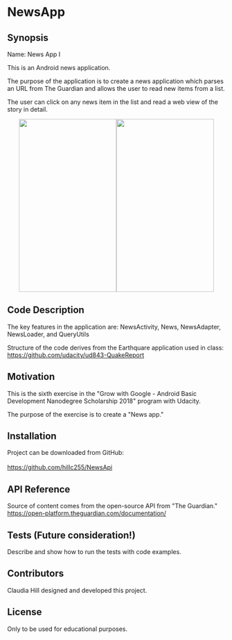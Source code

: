 # NewsApp

## Synopsis

Name: News App I

This is an Android news application.

The purpose of the application is to create a news application which parses an URL from The Guardian and allows the user to read
new items from a list. 

The user can click on any news item in the list and read a web view of the story in detail.

<p align="center">
 <kbd><img width="225" height="399" src="readme_assets/NewsAppf.png"></kbd><kbd><img width="225" height="399" src="readme_assets/NewsApp2.png"></kbd>
</p>

## Code Description

The key features in the application are:  NewsActivity, News, NewsAdapter, NewsLoader, and QueryUtils

Structure of the code derives from the Earthquare application used in class:</br>
https://github.com/udacity/ud843-QuakeReport </br>


## Motivation

This is the sixth exercise in the "Grow with Google - Android Basic Development Nanodegree Scholarship 2018" program with Udacity.

The purpose of the exercise is to create a "News app."

## Installation

Project can be downloaded from GitHub:</br>  
https://github.com/hillc255/NewsApi </br>

## API Reference

Source of content comes from the open-source API from "The Guardian."</br>
https://open-platform.theguardian.com/documentation/ </br> 

## Tests (Future consideration!)

Describe and show how to run the tests with code examples.

## Contributors

Claudia Hill designed and developed this project.

## License

Only to be used for educational purposes.
